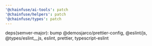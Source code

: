 ```yaml
---
'@chainfuse/ai-tools': patch
'@chainfuse/helpers': patch
'@chainfuse/types': patch
---
```


deps(semver-major): bump @demosjarco/prettier-config, @eslint/js, @types/eslint\_\_js, eslint, prettier, typescript-eslint
